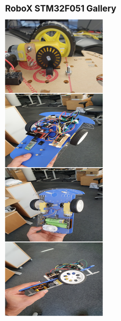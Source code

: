 # RoboX STM32F051 Gallery

<img src="https://github.com/peterson94/RoboX_STM32F051/blob/main/Gallery/20220304_160159.jpg" alt="Pic0" width="320" height="240">
<img src="https://github.com/peterson94/RoboX_STM32F051/blob/main/Gallery/20230823_154839.jpg" alt="Pic1" width="320" height="240">
<img src="https://github.com/peterson94/RoboX_STM32F051/blob/main/Gallery/20230823_154855.jpg" alt="Pic2" width="320" height="240">
<img src="https://github.com/peterson94/RoboX_STM32F051/blob/main/Gallery/20230823_154907.jpg" alt="Pic3" width="320" height="240">
